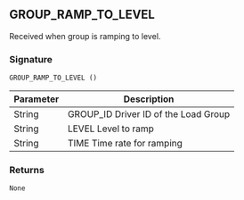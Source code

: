 ## GROUP\_RAMP\_TO\_LEVEL

Received when group is ramping to level.

### Signature

`GROUP_RAMP_TO_LEVEL ()`

| Parameter | Description |
| --- | --- |
| String | GROUP\_ID Driver ID of the Load Group |
| String | LEVEL Level to ramp |
| String | TIME Time rate for ramping |

### Returns

`None`
